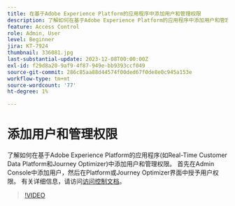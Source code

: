 ```yaml
---
title: 在基于Adobe Experience Platform的应用程序中添加用户和管理权限
description: 了解如何在基于Adobe Experience Platform的应用程序中添加用户和管理权限。
feature: Access Control
role: Admin, User
level: Beginner
jira: KT-7924
thumbnail: 336081.jpg
last-substantial-update: 2023-12-08T00:00:00Z
exl-id: f29d8a20-9af9-4f87-949e-bb9393ccf049
source-git-commit: 286c85aa88d44574f00ded67f0de8e0c945a153e
workflow-type: tm+mt
source-wordcount: '77'
ht-degree: 1%

---
```


# 添加用户和管理权限

了解如何在基于Adobe Experience Platform的应用程序(如Real-Time Customer Data Platform和Journey Optimizer)中添加用户和管理权限。 首先在Admin Console中添加用户，然后在Platform或Journey Optimizer界面中授予用户权限。 有关详细信息，请访问[访问控制文档](https://experienceleague.adobe.com/docs/experience-platform/access-control/home.html?lang=zh-Hans)。

>[!VIDEO](https://video.tv.adobe.com/v/336081?learn=on&enablevpops)
